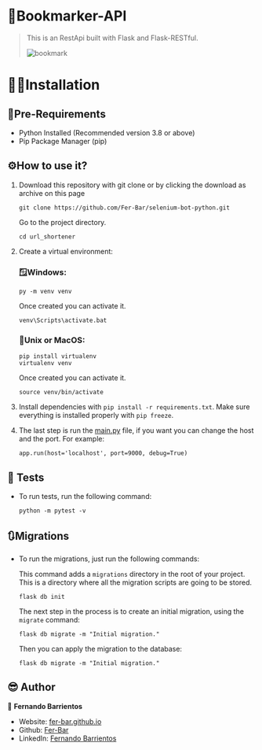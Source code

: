 # 📎Bookmarker-API 
> This is an RestApi built with Flask and Flask-RESTful.
>
>
> ![bookmark](https://user-images.githubusercontent.com/90936639/178648901-07cab9f2-4391-4b2b-8ea8-f22f1fc259e2.png)

# 👨‍💻Installation
## 📄Pre-Requirements
- Python Installed (Recommended version 3.8 or above)
- Pip Package Manager (pip)
## ⚙️How to use it?
1. Download this repository with git clone or by clicking the download as archive on this page

    ```
    git clone https://github.com/Fer-Bar/selenium-bot-python.git
    ```
    Go to the project directory.
    ```
    cd url_shortener
    ```
    
2. Create a virtual environment:
    ### 🪟Windows:
   
    ```
    py -m venv venv
    ```
    Once created you can activate it.
    ```
    venv\Scripts\activate.bat
    ```
    ### 🐧Unix or MacOS:
    
    ```
    pip install virtualenv
    virtualenv venv
    ```
    Once created you can activate it.
    ```
    source venv/bin/activate
    ``` 
3. Install dependencies with `pip install -r requirements.txt`. Make sure everything is installed properly with `pip freeze`.

4. The last step is run the [main.py](main.py) file, if you want you can change the host and the port. For example:
    ```
    app.run(host='localhost', port=9000, debug=True)
    ``` 
## 🧪 Tests
- To run tests, run the following command:

    ```
    python -m pytest -v
    ``` 
## 🔃Migrations
- To run the migrations, just run the following commands:

    This command adds a `migrations` directory in the root of your project. This is a directory where all the migration scripts are going to be stored.
    
    ```
    flask db init
    ```
    The next step in the process is to create an initial migration, using the `migrate` command:
    
    ```
    flask db migrate -m "Initial migration."
    ```
    Then you can apply the migration to the database:
    
    ```
    flask db migrate -m "Initial migration."
    ```
## 😎 Author

👤 **Fernando Barrientos**

<!---* Website: xadec
-->
* Website: [fer-bar.github.io](https://fer-bar.github.io/Portfolio/)
* Github: [Fer-Bar](https://github.com/Fer-Bar)
* LinkedIn: [Fernando Barrientos](#)

